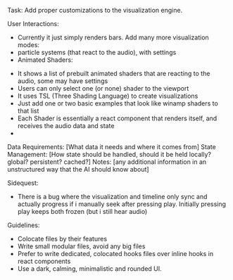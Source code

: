 Task: Add proper customizations to the visualization engine.

User Interactions:
 - Currently it just simply renders bars. Add many more visualization modes:
 - particle systems (that react to the audio), with settings
 - Animated Shaders:
  * It shows a list of prebuilt animated shaders that are reacting to the audio, some may have settings
  * Users can only select one (or none) shader to the viewport
  * It uses TSL (Three Shading Language) to create visualizations
  * Just add one or two basic examples that look like winamp shaders to that list
  * Each Shader is essentially a react component that renders itself, and receives the audio data and state
  * 
Data Requirements: [What data it needs and where it comes from]
State Management: [How state should be handled, should it be held locally? global? persistent? cached?]
Notes: [any additional information in an unstructured way that the AI should know about]

Sidequest:
 - There is a bug where the visualization and timeline only sync and actually progress if i manually seek after pressing play. Initially pressing play keeps both frozen (but i still hear audio)


Guidelines:
- Colocate files by their features
- Write small modular files, avoid any big files
- Prefer to write dedicated, colocated hooks files over inline hooks in react components
- Use a dark, calming, minimalistic and rounded UI.